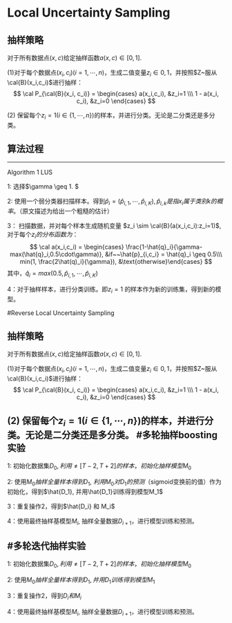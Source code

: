 # Local Uncertainty Sampling
## 抽样策略

对于所有数据点$(x, c)$给定抽样函数$a(x, c) \in [0, 1]$.

(1)对于每个数据点$(x_i, c_i) (i=1, \cdots ,n)$，生成二值变量$z_i \in {0,1}$，并按照$Z~服从\cal{B}(x_i,c_i)$进行抽样：
$$
\cal P_{\cal{B}(x_i, c_i)} = 
\begin{cases}
a(x_i,c_i), &z_i=1 \\\
1 - a(x_i, c_i), &z_i=0
\end{cases}
$$

(2) 保留每个$z_i=1(i \in \{1,\cdots,n\})$的样本，并进行分类。无论是二分类还是多分类。

## 算法过程

--------
Algorithm 1 LUS


1: 选择$\gamma \geq 1. $

2: 使用一个弱分类器扫描样本。得到$\hat{p}_i=(\hat{p}_{i,1}, \cdots,\hat{p}_{i,K}), \hat{p}_{i,k} 是指x_i属于类别k的概率。$（原文描述为给出一个粗糙的估计）

3： 扫描数据，并对每个样本生成随机变量 $z_i \sim \cal{B}(a(x_i,c_i):z_i=1)$, 对于每个$z_i的分布函数为$：
$$
\cal a(x_i,c_i) = 
\begin{cases}
\frac{1-\hat{q}_i}{\gamma-max(\hat{q}_i,0.5\cdot\gamma)}, &if~~\hat{p}_{i,c_i} = \hat{q}_i \geq 0.5\\\
min(1, \frac{2\hat(q)_i}{\gamma}), &\text{otherwise}\end{cases}
$$
其中，$\hat{q}_i=max(0.5,\hat{p}_{i,1}, \cdots,\hat{p}_{i,K})$

4：对于抽样样本，进行分类训练。即$z_i=1$ 的样本作为新的训练集，得到新的模型。

#Reverse Local Uncertainty Sampling
## 抽样策略

对于所有数据点$(x, c)$给定抽样函数$a(x, c) \in [0, 1]$.

(1)对于每个数据点$(x_i, c_i) (i=1, \cdots ,n)$，生成二值变量$z_i \in {0,1}$，并按照$Z~服从\cal{B}(x_i,c_i)$进行抽样：
$$
\cal P_{\cal{B}(x_i, c_i)} = 
\begin{cases}
a(x_i,c_i), &z_i=1 \\\
1 - a(x_i, c_i), &z_i=0
\end{cases}
$$

(2) 保留每个$z_i=1(i \in \{1,\cdots,n\})$的样本，并进行分类。无论是二分类还是多分类。
#多轮抽样boosting实验
--------
1: 初始化数据集$D_0, 利用\neq [T-2, T+2]的样本，初始化抽样模型M_0$

2: 使用$M_0 抽样全量样本得到D_1$, $利用M_0 对D_1的预测$（sigmoid变换前的值）作为初始化，得到$\hat{D_1}, 并用\hat{D_1}训练得到模型M_1$

3：重复操作2，得到$\hat{D_i} 和 M_i$

4：使用最终抽样基模型$M_i$, 抽样全量数据$D_{i+1}$，进行模型训练和预测。

#多轮迭代抽样实验
--------

1: 初始化数据集$D_0, 利用\neq [T-2, T+2]的样本，初始化抽样模型M_0$

2: 使用$M_0 抽样全量样本得到D_1, 并用D_1训练得到模型M_1$

3：重复操作2，得到$D_i 和 M_i$

4：使用最终抽样基模型$M_i$, 抽样全量数据$D_{i+1}$，进行模型训练和预测。

